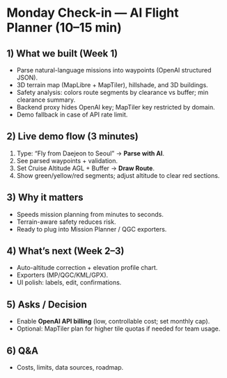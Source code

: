 # Monday Check-in — AI Flight Planner (10–15 min)

## 1) What we built (Week 1)
- Parse natural-language missions into waypoints (OpenAI structured JSON).
- 3D terrain map (MapLibre + MapTiler), hillshade, and 3D buildings.
- Safety analysis: colors route segments by clearance vs buffer; min clearance summary.
- Backend proxy hides OpenAI key; MapTiler key restricted by domain.
- Demo fallback in case of API rate limit.

## 2) Live demo flow (3 minutes)
1. Type: “Fly from Daejeon to Seoul” → **Parse with AI**.  
2. See parsed waypoints + validation.  
3. Set Cruise Altitude AGL + Buffer → **Draw Route**.  
4. Show green/yellow/red segments; adjust altitude to clear red sections.

## 3) Why it matters
- Speeds mission planning from minutes to seconds.  
- Terrain-aware safety reduces risk.  
- Ready to plug into Mission Planner / QGC exporters.

## 4) What’s next (Week 2–3)
- Auto-altitude correction + elevation profile chart.  
- Exporters (MP/QGC/KML/GPX).  
- UI polish: labels, edit, confirmations.

## 5) Asks / Decision
- Enable **OpenAI API billing** (low, controllable cost; set monthly cap).  
- Optional: MapTiler plan for higher tile quotas if needed for team usage.

## 6) Q&A
- Costs, limits, data sources, roadmap.
